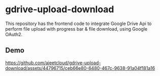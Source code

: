 # gdrive-upload-download
This repository has the frontend code to integrate Google Drive Api to perform file upload with progress bar & file download, using Google OAuth2.

## Demo
https://github.com/ajeetcloud/gdrive-upload-download/assets/44796715/ceb66e80-6480-467c-9638-91a04f181a16

